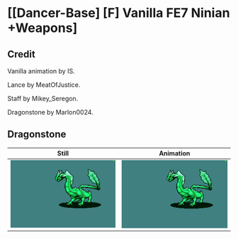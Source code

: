 # [\[Dancer-Base\] \[F\] Vanilla FE7 Ninian +Weapons]

## Credit

Vanilla animation by IS.

Lance by MeatOfJustice.

Staff by Mikey_Seregon.

Dragonstone by Marlon0024.

## Dragonstone

| Still | Animation |
| :---: | :-------: |
| ![Dragonstone still](./Dragonstone_000.png) | ![Dragonstone animation](./Dragonstone.gif) |
